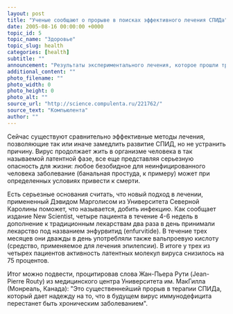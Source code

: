 ```yaml
---
layout: post
title: "Ученые сообщают о прорыве в поисках эффективного лечения СПИДа"
date: 2005-08-16 00:00:00 +0000
topic_id: 5
topic_name: "Здоровье"
topic_slug: health
categories: [health]
subtitle: ""
announcement: "Результаты экспериментального лечения, которое прошли три инфицированные ВИЧ пациента, тут же стали основой для громких заявлений о том, что лекарство наконец найдено. Однако американские ученые склонны считать, что результаты лишь дают надежду на успех."
additional_content: ""
photo_filename: ""
photo_width: 0
photo_height: 0
photo_alt: ""
source_url: "http://science.compulenta.ru/221762/"
source_text: "Компьюлента"
author: ""
---
```

Сейчас существуют сравнительно эффективные методы лечения, позволяющие так или иначе замедлить развитие СПИД, но не устранить причину. Вирус продолжает жить в организме человека в так называемой латентной фазе, все еще представляя серьезную опасность для жизни: любое безобидное для неинфицированного человека заболевание (банальная простуда, к примеру) может при определенных условиях привести к смерти.

Есть серьезные основания считать, что новый подход в лечении, примененный Дэвидом Марголисом из Университета Северной Каролины поможет, что называется, добить инфекцию. Как сообщает издание New Scientist, четыре пациента в течение 4-6 недель в дополнение к традиционным лекарствам два раза в день принимали лекарство под названием энфурвитид (enfurvitide). В течение трех месяцев они дважды в день употребляли также вальпроевую кислоту (средство, применяемое для лечения эпилепсии). В итоге у трех из четырех пациентов активность латентных молекул вируса снизилось на 75 процентов.

Итог можно подвести, процитировав слова Жан-Пьера Рути (Jean-Pierre Routy) из медицинского центра Университета им. МакГилла (Монреаль, Канада): "Это существеннейший прорыв в терапии СПИДа, который дает надежду на то, что в будущем вирус иммунодефицита перестанет быть хроническим заболеванием".
